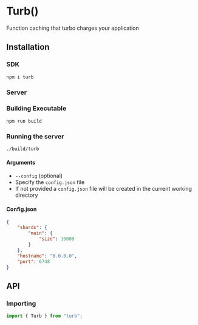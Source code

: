 # Turb()

Function caching that turbo charges your application

## Installation

### SDK

```text
npm i turb
```

### Server

### Building Executable

```text
npm run build
```

### Running the server

```text
./build/turb
```

#### Arguments

-   `--config` (optional)
-   Specify the `config.json` file
-   If not provided a `config.json` file will be created in the current working directory

#### Config.json

```json
{
    "shards": {
        "main": {
            "size": 10000
        }
    },
    "hostname": "0.0.0.0",
    "port": 6748
}
```

## API

### Importing

```javascript
import { Turb } from "turb";
```
